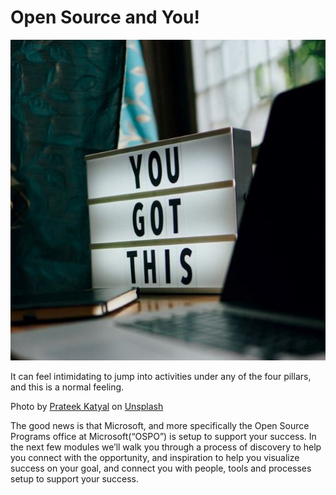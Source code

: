 # Open Source and You!

![welcome image](../images/image-3.jpg)

It can feel intimidating to jump into activities under any of the four pillars, and this is a normal feeling. 

Photo by <a href="https://unsplash.com/@prateekkatyal?utm_source=unsplash&utm_medium=referral&utm_content=creditCopyText">Prateek Katyal</a> on <a href="https://unsplash.com/s/photos/you?utm_source=unsplash&utm_medium=referral&utm_content=creditCopyText">Unsplash</a>
  
The good news is that Microsoft, and more specifically the Open Source Programs office at Microsoft(“OSPO”) is setup to support your success.  In the next few modules we’ll walk you through a process of discovery to help you connect with the opportunity, and inspiration to help you visualize success on your goal, and connect you with people, tools and processes setup to support your success.   